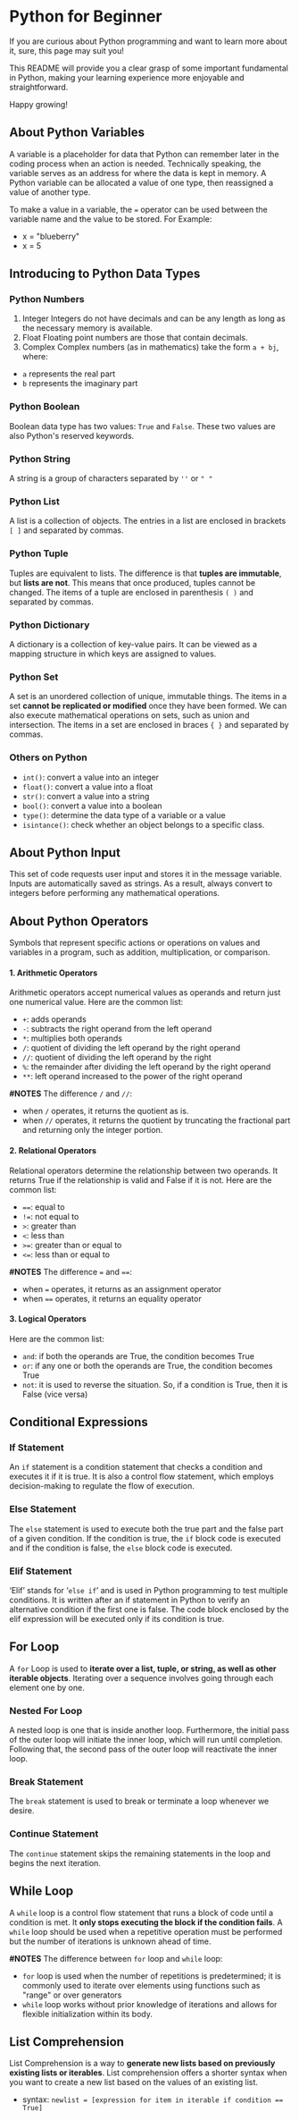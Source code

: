 # Python for Beginner
If you are curious about Python programming and want to learn more about it, sure, this page may suit you!

This README will provide you a clear grasp of some important fundamental in Python, making your learning experience more enjoyable and straightforward.

Happy growing!

## About Python Variables
A variable is a placeholder for data that Python can remember later in the coding process when an action is needed. Technically speaking, the variable serves as an address for where the data is kept in memory. A Python variable can be allocated a value of one type, then reassigned a value of another type.

To make a value in a variable, the `=` operator can be used between the variable name and the value to be stored.
For Example:
- x = "blueberry"
- x = 5

## Introducing to Python Data Types
### Python Numbers
1. Integer
Integers do not have decimals and can be any length as long as the necessary memory is available.
2. Float
Floating point numbers are those that contain decimals.
3. Complex
Complex numbers (as in mathematics) take the form `a + bj`, where:
- `a` represents the real part
- `b` represents the imaginary part

### Python Boolean
Boolean data type has two values: `True` and `False`. These two values are also Python's reserved keywords.

### Python String
A string is a group of characters separated by `''` or `" "`

### Python List
A list is a collection of objects. The entries in a list are enclosed in brackets `[ ]` and separated by commas.

### Python Tuple
Tuples are equivalent to lists. The difference is that **tuples are immutable**, but **lists are not**. This means that once produced, tuples cannot be changed. The items of a tuple are enclosed in parenthesis `( )` and separated by commas.

### Python Dictionary
A dictionary is a collection of key-value pairs. It can be viewed as a mapping structure in which keys are assigned to values.

### Python Set
A set is an unordered collection of unique, immutable things. The items in a set **cannot be replicated or modified** once they have been formed. We can also execute mathematical operations on sets, such as union and intersection. The items in a set are enclosed in braces `{ }` and separated by commas.

### Others on Python
- `int()`: convert a value into an integer
-  `float()`: convert a value into a float
-  `str()`: convert a value into a string
-  `bool()`: convert a value into a boolean
-  `type()`: determine the data type of a variable or a value
-  `isintance()`: check whether an object belongs to a specific class.

## About Python Input
This set of code requests user input and stores it in the message variable. Inputs are automatically saved as strings. As a result, always convert to integers before performing any mathematical operations.

## About Python Operators
Symbols that represent specific actions or operations on values and variables in a program, such as addition, multiplication, or comparison.
#### 1. Arithmetic Operators
Arithmetic operators accept numerical values as operands and return just one numerical value. Here are the common list:
- `+`: adds operands
- `-`: subtracts the right operand from the left operand
- `*`: multiplies both operands
- `/`: quotient of dividing the left operand by the right operand
- `//`: quotient of dividing the left operand by the right
- `%`: the remainder after dividing the left operand by the right operand
- `**`: left operand increased to the power of the right operand

**#NOTES**
The difference `/` and `//`:
- when `/` operates, it returns the quotient as is.
- when `//` operates, it returns the quotient by truncating the fractional part and returning only the integer portion.
#### 2. Relational Operators
Relational operators determine the relationship between two operands. It returns True if the relationship is valid and False if it is not. Here are the common list:
- `==`: equal to
- `!=`: not equal to
- `>`: greater than
- `<`: less than
- `>=`: greater than or equal to
- `<=`: less than or equal to

**#NOTES**
The difference `=` and `==`:
- when `=` operates, it returns as an assignment operator
- when `==` operates, it returns an equality operator
#### 3. Logical Operators
Here are the common list:
- `and`: if both the operands are True, the condition becomes True
- `or`: if any one or both the operands are True, the condition becomes True
- `not`: it is used to reverse the situation. So, if a condition is True, then it is False (vice versa)

## Conditional Expressions
### If Statement
An `if` statement is a condition statement that checks a condition and executes it if it is true. It is also a control flow statement, which employs decision-making to regulate the flow of execution.
### Else Statement
The `else` statement is used to execute both the true part and the false part of a given condition. If the condition is true, the `if` block code is executed and if the condition is false, the `else` block code is executed.
### Elif Statement
‘Elif’ stands for ‘`else if`’ and is used in Python programming to test multiple conditions. It is written after an if statement in Python to verify an alternative condition if the first one is false. The code block enclosed by the elif expression will be executed only if its condition is true.

## For Loop
A `for` Loop is used to **iterate over a list, tuple, or string, as well as other iterable objects**. Iterating over a sequence involves going through each element one by one.
### Nested For Loop
A nested loop is one that is inside another loop. Furthermore, the initial pass of the outer loop will initiate the inner loop, which will run until completion. Following that, the second pass of the outer loop will reactivate the inner loop.
### Break Statement
The `break` statement is used to break or terminate a loop whenever we desire.
### Continue Statement
The `continue` statement skips the remaining statements in the loop and begins the next iteration.

## While Loop
A `while` loop is a control flow statement that runs a block of code until a condition is met. It **only stops executing the block if the condition fails**. A `while` loop should be used when a repetitive operation must be performed but the number of iterations is unknown ahead of time.

**#NOTES**
The difference between `for` loop and `while` loop:
- `for` loop is used when the number of repetitions is predetermined; it is commonly used to iterate over elements using functions such as "range" or over generators
- `while` loop works without prior knowledge of iterations and allows for flexible initialization within its body.

## List Comprehension
List Comprehension is a way to **generate new lists based on previously existing lists or iterables**. List comprehension offers a shorter syntax when you want to create a new list based on the values of an existing list.
- syntax:
  `newlist = [expression for item in iterable if condition == True]`
